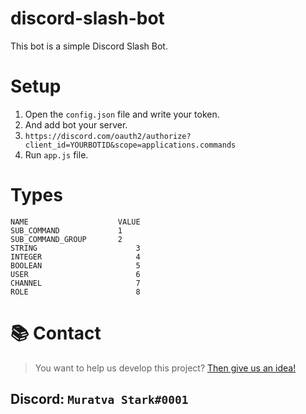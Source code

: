 # discord-slash-bot
This bot is a simple Discord Slash Bot.

# Setup
1. Open the `config.json` file and write your token.
2. And add bot your server.
3. `https://discord.com/oauth2/authorize?client_id=YOURBOTID&scope=applications.commands`
4. Run `app.js` file.

# Types
```
NAME	                VALUE
SUB_COMMAND	            1
SUB_COMMAND_GROUP	    2
STRING	                    3
INTEGER	                    4
BOOLEAN	                    5
USER	                    6
CHANNEL	                    7
ROLE	                    8
```

# 📚 Contact
> You want to help us develop this project? [Then give us an idea!](https://github.com/muratvastark/discord-slash-bot/issues)

## Discord: `Muratva Stark#0001`

